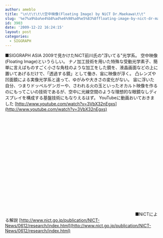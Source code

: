 ```yaml
---
author: ameblo
title: "\n\t\t\t\t空中映像(Floating Image) by NiCT Dr.Maekawa\t\t"
slug: '%e7%a9%ba%e4%b8%ad%e6%98%a0%e5%83%8ffloating-image-by-nict-dr-maekawa'
id: 3903
date: '2009-12-22 16:24:15'
layout: post
categories:
  - SIGGRAPH
---
```


■SIGGRAPH ASIA 2009で見かけたNiCT前川氏の"浮いてる"光学系。 空中映像(Floating Image)というらしい。 ナノ加工技術を用いた特殊な受動光学素子、簡単に言えばものすごく小さな角柱のような加工をした鏡を、液晶画面などの上に置いてあげるだけで、「透過する鏡」として働き、宙に映像が浮く。 凸レンズや凹面鏡による実像光学系と違って、ゆがみや大きさの変化がない。 宙に浮いた自分、つまりドッペルゲンガーや、さわれる火の玉といったオカルト映像を作るのにもってこいの技術であるが、空中に光線空間のような理想的な眼鏡なしディスプレイを構成する基盤技術にもなりえるはず。 YouTubeに動画おいておきました [http://www.youtube.com/watch?v=3VbX32nEgxs](http://www.youtube.com/watch?v=3VbX32nEgxs) <object width="425" height="344"><param name="movie" value="http://www.youtube.com/v/3VbX32nEgxs&amp;hl=ja_JP&amp;fs=1&amp;"><param name="allowFullScreen" value="true"><param name="allowscriptaccess" value="always"><embed src="http://www.youtube.com/v/3VbX32nEgxs&amp;hl=ja_JP&amp;fs=1&amp;" type="application/x-shockwave-flash" allowscriptaccess="always" allowfullscreen="true" width="425" height="344"></object> ■NiCTによる解説 [http://www.nict.go.jp/publication/NICT-News/0612/research/index.html](http://www.nict.go.jp/publication/NICT-News/0612/research/index.html)